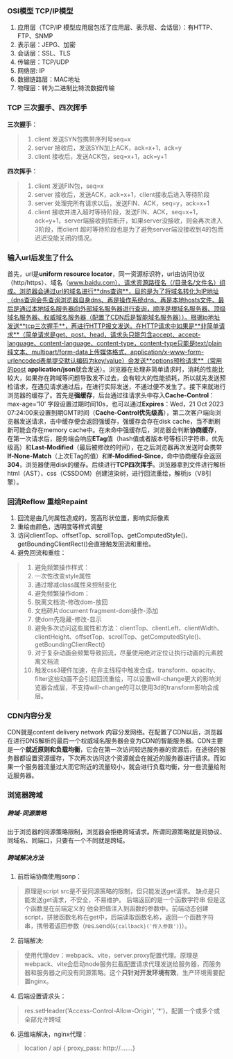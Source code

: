 ### OSI模型 TCP/IP模型
1. 应用层（TCP/IP 模型应用层包括了应用层、表示层、会话层）：有HTTP、FTP、SNMP
2. 表示层：JEPG、加密
3. 会话层：SSL、TLS
4. 传输层：TCP/UDP
5. 网络层: IP
6. 数据链路层：MAC地址
7. 物理层：转为二进制比特流数据传输

### TCP 三次握手、四次挥手
**三次握手**：
> 1. client 发送SYN包携带序列号seq=x
> 2. server 接收后，发送SYN加上ACK，ack=x+1，ack=y
> 3. client 接收后，发送ACK包，seq=x+1，ack=y+1

**四次挥手**：
> 1. client 发送FIN包，seq=x
> 2. server 接收后，发送ACK，ack=x+1，client接收后进入等待阶段
> 3. server 处理完所有请求以后，发送FIN、ACK，seq=y，ack=x+1
> 4. client 接收并进入超时等待阶段，发送FIN、ACK，seq=x+1，ack=y+1，server端接收到后断开，如果server没接收，则会再次进入3阶段，而client 超时等待阶段也是为了避免server端没接收到4的包而迟迟没能关闭的情况。

### 输入url后发生了什么
首先，url是**uniform resource locator**，同一资源标识符，url由访问协议（http/https）、域名（www.baidu.com）、请求资源路径名（/目录名/文件名）组成。浏览器会通过url的域名进行**dns查询**，目的是为了将域名转化为IP地址（dns查询会先查询浏览器自身dns、再是操作系统dns、再是本地hosts文件、最后是通过本地域名服务器向外部域名服务器进行查询，顺序是根域名服务器、顶级域名服务器、权威域名服务器（配置了CDN后是智能域名服务器））。根据ip地址发送**tcp三次握手**，再进行HTTP报文发送。在HTTP请求中如果是**非简单请求**（简单请求是get、post、head，请求头只能包含accept、accept-language、content-language、content-type，content-type只能是text/plain纯文本、multipart/form-data上传媒体格式、application/x-www-form-urlencoded表单提交默认编码为key/value）会发送**options预检请求**（常用的post **application/json**就会发送）。浏览器在处理非简单请求时，消耗的性能比较大，如果存在跨域等问题导致发不过去，会有较大的性能损耗，所以就先发送预检请求，在遇见请求通过后，在进行实际发送，不通过便不发生了。接下来就进行浏览器的缓存了。首先是**强缓存**，后台通过往请求头中存入**Cache-Control**：max-age=‘10’ 字段设置过期时间10s，也可以通过**Expires**：Wed，21 Oct 2023 07:24:00来设置到期GMT时间（**Cache-Control优先级高**），第二次客户端向浏览器发送请求，击中缓存便会返回强缓存，强缓存会存在disk cache，当不断刷新可能会存在memory cache中。在未命中强缓存后，浏览器会判断**协商缓存**，在第一次请求后，服务端会响应**ETag**值（hash值或者版本号等标识字符串，优先级高）和**Last-Modified**（最后被修改的时间），在之后浏览器再次发送时会携带**If-None-Match**（上次ETag的值）和**If-Modified-Since**，命中协商缓存会返回**304**，浏览器使用disk的缓存。后续进行**TCP四次挥手**。浏览器拿到文件进行解析html（AST）、css（CSSDOM）创建渲染树，进行回流重绘，解析js（V8引擎）。

### 回流Reflow  重绘Repaint
1. 回流是由几何属性造成的，宽高形状位置，影响实际像素
2. 重绘由颜色，透明度等样式调整
3. 访问clientTop、offsetTop、scrollTop、getComputedStyle()、getBoundingClientRect()会直接触发回流和重绘。
4. 避免回流和重绘：
> 1. 避免频繁操作样式：
>	1. 一次性改变style属性
>	2. 通过增减class属性来控制变化
> 2. 避免频繁操作dom：
> 	1. 脱离文档流-修改dom-放回
> 	2. 文档碎片document fragment-dom操作-添加
> 	3. 使dom先隐藏-修改-显示
> 3. 避免多次访问这些属性和方法：clientTop、clientLeft、clientWidth、clientHeight、offsetTop、scrollTop、getComputedStyle()、getBoundingClientRect()
> 4. 对于复杂动画会频繁导致回流，尽量使用绝对定位让执行动画的元素脱离文档流
> 5. 触发css3硬件加速，在非主线程中触发合成，transform、opacity、filter这些动画不会引起回流重绘，可以设置will-change更大的影响浏览器合成层，不支持will-change的可以使用3d的transform影响合成层。

### CDN内容分发
CDN就是content delivery network 内容分发网络。在配置了CDN以后，浏览器在进行DNS解析的最后一个权威域名服务器会变为CDN的智能服务器。CDN主要是一个**就近原则和负载均衡**，它会在第一次访问较远服务器的资源后，在途径的服务器都设置资源缓存，下次再次访问这个资源就会在就近的服务器进行请求。而如果一个服务器流量过大而它附近的流量较小，就会进行负载均衡，分一些流量给附近服务器。

### 浏览器跨域
##### 跨域-同源策略
出于浏览器的同源策略限制，浏览器会拒绝跨域请求。所谓同源策略就是同协议、同域名、同端口，只要有一个不同就是跨域。
##### 跨域解决方法
1. 前后端协商使用jsonp：
> 原理是script src是不受同源策略的限制，但只能发送get请求。
> 缺点是只能发送get请求，不安全，不易维护。
> 后端返回的是一个函数字符串 但是这个函数是在前端定义的 他会把值注入到函数的参数中。前端动态创建script，拼接函数名称在get中，后端读取函数名称，返回一个函数字符串，携带着返回参数（res.send(`&{callback}('传入参数')`)）。
2. 前端解决: 
> 使用代理dev：webpack、vite，server.proxy配置代理。原理是webpack、vite会启动node服务拦截配置请求代理发送给服务器，而服务器和服务器之间没有同源策略。这个**只针对开发环境有效**，生产环境需要配置nginx。
4. 后端设置请求头：
> res.setHeader('Access-Control-Allow-Origin', '*')，配置一个或多个或全部允许跨域
6. 运维端解决，nginx代理：
> location / api { proxy_pass: http://.......}

### 